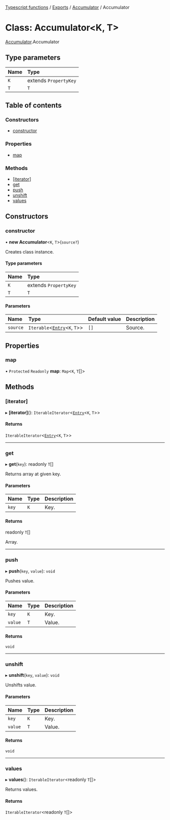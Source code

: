 [Typescript functions](../index.md) / [Exports](../modules.md) / [Accumulator](../modules/Accumulator.md) / Accumulator

# Class: Accumulator<K, T\>

[Accumulator](../modules/Accumulator.md).Accumulator

## Type parameters

| Name | Type |
| :------ | :------ |
| `K` | extends `PropertyKey` |
| `T` | `T` |

## Table of contents

### Constructors

- [constructor](Accumulator.Accumulator-1.md#constructor)

### Properties

- [map](Accumulator.Accumulator-1.md#map)

### Methods

- [[iterator]](Accumulator.Accumulator-1.md#[iterator])
- [get](Accumulator.Accumulator-1.md#get)
- [push](Accumulator.Accumulator-1.md#push)
- [unshift](Accumulator.Accumulator-1.md#unshift)
- [values](Accumulator.Accumulator-1.md#values)

## Constructors

### constructor

• **new Accumulator**<`K`, `T`\>(`source?`)

Creates class instance.

#### Type parameters

| Name | Type |
| :------ | :------ |
| `K` | extends `PropertyKey` |
| `T` | `T` |

#### Parameters

| Name | Type | Default value | Description |
| :------ | :------ | :------ | :------ |
| `source` | `Iterable`<[`Entry`](../modules/Accumulator.Accumulator.md#entry)<`K`, `T`\>\> | `[]` | Source. |

## Properties

### map

• `Protected` `Readonly` **map**: `Map`<`K`, `T`[]\>

## Methods

### [iterator]

▸ **[iterator]**(): `IterableIterator`<[`Entry`](../modules/Accumulator.Accumulator.md#entry)<`K`, `T`\>\>

#### Returns

`IterableIterator`<[`Entry`](../modules/Accumulator.Accumulator.md#entry)<`K`, `T`\>\>

___

### get

▸ **get**(`key`): readonly `T`[]

Returns array at given key.

#### Parameters

| Name | Type | Description |
| :------ | :------ | :------ |
| `key` | `K` | Key. |

#### Returns

readonly `T`[]

Array.

___

### push

▸ **push**(`key`, `value`): `void`

Pushes value.

#### Parameters

| Name | Type | Description |
| :------ | :------ | :------ |
| `key` | `K` | Key. |
| `value` | `T` | Value. |

#### Returns

`void`

___

### unshift

▸ **unshift**(`key`, `value`): `void`

Unshifts value.

#### Parameters

| Name | Type | Description |
| :------ | :------ | :------ |
| `key` | `K` | Key. |
| `value` | `T` | Value. |

#### Returns

`void`

___

### values

▸ **values**(): `IterableIterator`<readonly `T`[]\>

Returns values.

#### Returns

`IterableIterator`<readonly `T`[]\>
